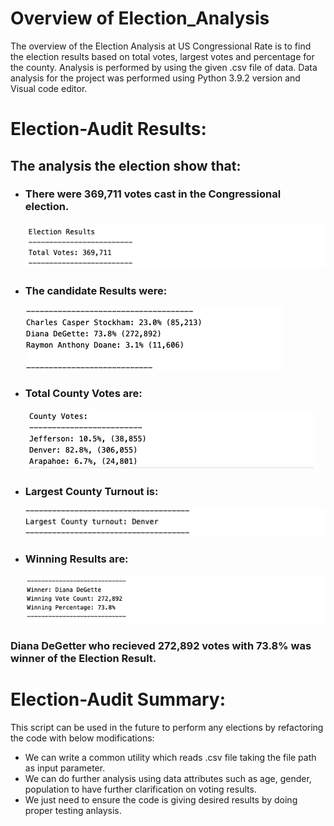 # Overview of Election_Analysis
The overview of the Election Analysis at US Congressional Rate is to find the election results based  on total votes, largest votes and percentage  for the county. Analysis is performed by using the given .csv file of data. Data analysis for the project was performed using Python 3.9.2 version and Visual code editor.

# Election-Audit Results: 
 ## The analysis the election show that:

- ### There were 369,711 votes cast in the Congressional election.
    ![Election Results](./Resources/Election_Results.png)
-  ### The candidate Results were:
     ![Candidates Results](./Resources/Candidates.png)
- ### Total County Votes are:
    ![CountyVotes ](./Resources/County_votes.png)
- ### Largest County Turnout is:
    ![Turnout](./Resources/Largest_Turnout.png)
- ### Winning Results are:
    ![Winning_Results](./Resources/Winning_Results.png)
### Diana DeGetter who recieved 272,892 votes with 73.8% was winner of the Election Result.

# Election-Audit Summary: 

This script can be used in the future to perform any elections by refactoring the code with below modifications:

- We can write a common utility which reads .csv file taking the file path as input parameter.
-  We can do further analysis using data attributes such as age, gender, population to have further clarification on voting results. 
-  We just need to ensure the code is giving desired results by doing proper testing anlaysis.

